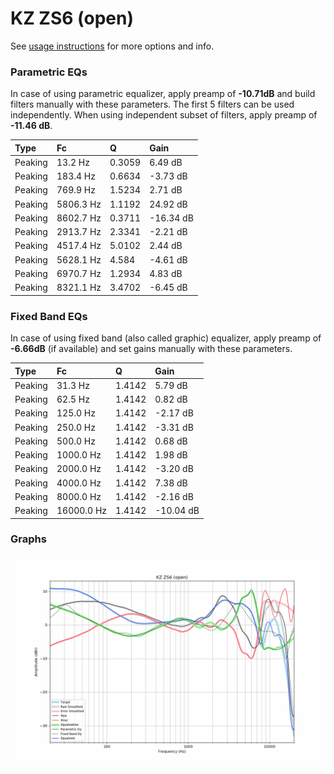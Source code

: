 # KZ ZS6 (open)
See [usage instructions](https://github.com/jaakkopasanen/AutoEq#usage) for more options and info.

### Parametric EQs
In case of using parametric equalizer, apply preamp of **-10.71dB** and build filters manually
with these parameters. The first 5 filters can be used independently.
When using independent subset of filters, apply preamp of **-11.46 dB**.

| Type    | Fc        |      Q | Gain      |
|:--------|:----------|:-------|:----------|
| Peaking | 13.2 Hz   | 0.3059 | 6.49 dB   |
| Peaking | 183.4 Hz  | 0.6634 | -3.73 dB  |
| Peaking | 769.9 Hz  | 1.5234 | 2.71 dB   |
| Peaking | 5806.3 Hz | 1.1192 | 24.92 dB  |
| Peaking | 8602.7 Hz | 0.3711 | -16.34 dB |
| Peaking | 2913.7 Hz | 2.3341 | -2.21 dB  |
| Peaking | 4517.4 Hz | 5.0102 | 2.44 dB   |
| Peaking | 5628.1 Hz | 4.584  | -4.61 dB  |
| Peaking | 6970.7 Hz | 1.2934 | 4.83 dB   |
| Peaking | 8321.1 Hz | 3.4702 | -6.45 dB  |

### Fixed Band EQs
In case of using fixed band (also called graphic) equalizer, apply preamp of **-6.66dB**
(if available) and set gains manually with these parameters.

| Type    | Fc         |      Q | Gain      |
|:--------|:-----------|:-------|:----------|
| Peaking | 31.3 Hz    | 1.4142 | 5.79 dB   |
| Peaking | 62.5 Hz    | 1.4142 | 0.82 dB   |
| Peaking | 125.0 Hz   | 1.4142 | -2.17 dB  |
| Peaking | 250.0 Hz   | 1.4142 | -3.31 dB  |
| Peaking | 500.0 Hz   | 1.4142 | 0.68 dB   |
| Peaking | 1000.0 Hz  | 1.4142 | 1.98 dB   |
| Peaking | 2000.0 Hz  | 1.4142 | -3.20 dB  |
| Peaking | 4000.0 Hz  | 1.4142 | 7.38 dB   |
| Peaking | 8000.0 Hz  | 1.4142 | -2.16 dB  |
| Peaking | 16000.0 Hz | 1.4142 | -10.04 dB |

### Graphs
![](./KZ%20ZS6%20(open).png)